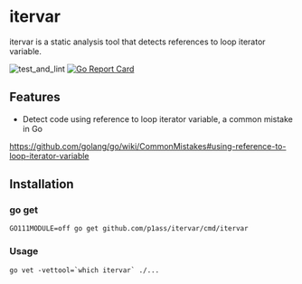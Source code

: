 # itervar

itervar is a static analysis tool that detects references to loop iterator variable.

![test_and_lint](https://github.com/p1ass/itervar/workflows/test_and_lint/badge.svg)
[![Go Report Card](https://goreportcard.com/badge/github.com/p1ass/itervar)](https://goreportcard.com/report/github.com/p1ass/itervar)


## Features

- Detect code using reference to loop iterator variable, a common mistake in Go 

https://github.com/golang/go/wiki/CommonMistakes#using-reference-to-loop-iterator-variable


## Installation

### go get

```shell script
GO111MODULE=off go get github.com/p1ass/itervar/cmd/itervar
```

### Usage

```shell script
go vet -vettool=`which itervar` ./...
``` 